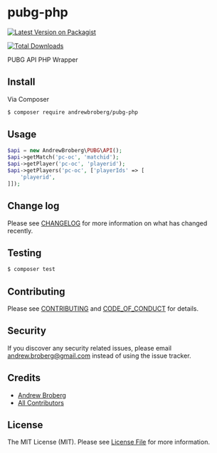 # pubg-php

[![Latest Version on Packagist][ico-version]][link-packagist]
<!-- [![Software License][ico-license]](LICENSE.md) -->
<!-- [![Build Status][ico-travis]][link-travis] -->
<!-- [![Coverage Status][ico-scrutinizer]][link-scrutinizer] -->
<!-- [![Quality Score][ico-code-quality]][link-code-quality] -->
[![Total Downloads][ico-downloads]][link-downloads]

PUBG API PHP Wrapper

## Install

Via Composer

``` bash
$ composer require andrewbroberg/pubg-php
```

## Usage

``` php
$api = new AndrewBroberg\PUBG\API();
$api->getMatch('pc-oc', 'matchid');
$api->getPlayer('pc-oc', 'playerid');
$api->getPlayers('pc-oc', ['playerIds' => [
    'playerid',
]]);
```

## Change log

Please see [CHANGELOG](CHANGELOG.md) for more information on what has changed recently.

## Testing

``` bash
$ composer test
```

## Contributing

Please see [CONTRIBUTING](CONTRIBUTING.md) and [CODE_OF_CONDUCT](CODE_OF_CONDUCT.md) for details.

## Security

If you discover any security related issues, please email andrew.broberg@gmail.com instead of using the issue tracker.

## Credits

- [Andrew Broberg][link-author]
- [All Contributors][link-contributors]

## License

The MIT License (MIT). Please see [License File](LICENSE.md) for more information.

[ico-version]: https://img.shields.io/packagist/v/andrewbroberg/pubg-php.svg?style=flat-square
[ico-license]: https://img.shields.io/badge/license-MIT-brightgreen.svg?style=flat-square
[ico-travis]: https://img.shields.io/travis/andrewbroberg/pubg-php/master.svg?style=flat-square
[ico-scrutinizer]: https://img.shields.io/scrutinizer/coverage/g/andrewbroberg/pubg-php.svg?style=flat-square
[ico-code-quality]: https://img.shields.io/scrutinizer/g/andrewbroberg/pubg-php.svg?style=flat-square
[ico-downloads]: https://img.shields.io/packagist/dt/andrewbroberg/pubg-php.svg?style=flat-square

[link-packagist]: https://packagist.org/packages/andrewbroberg/pubg-php
[link-travis]: https://travis-ci.org/andrewbroberg/pubg-php
[link-scrutinizer]: https://scrutinizer-ci.com/g/andrewbroberg/pubg-php/code-structure
[link-code-quality]: https://scrutinizer-ci.com/g/andrewbroberg/pubg-php
[link-downloads]: https://packagist.org/packages/andrewbroberg/pubg-php
[link-author]: https://github.com/andrewbroberg
[link-contributors]: ../../contributors
